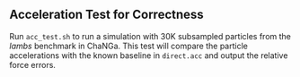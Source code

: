## Acceleration Test for Correctness

Run `acc_test.sh` to run a simulation with 30K subsampled particles from the *lambs* benchmark in ChaNGa.
This test will compare the particle accelerations with the known baseline in `direct.acc` and output the relative force errors.
